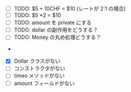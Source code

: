 - [ ] TODO: $5 + 10CHF = $10 (レートが 2:1 の場合)
- [ ] TODO: $5 \*2 = $10
- [ ] TODO: amount を private にする
- [ ] TODO: dollar の副作用をどうする？
- [ ] TODO: Money の丸め処理どうする？
-
- [x] Dollar クラスがない
- [ ] コンストラクタがない
- [ ] times メソッドがない
- [ ] amount フィールドがない
